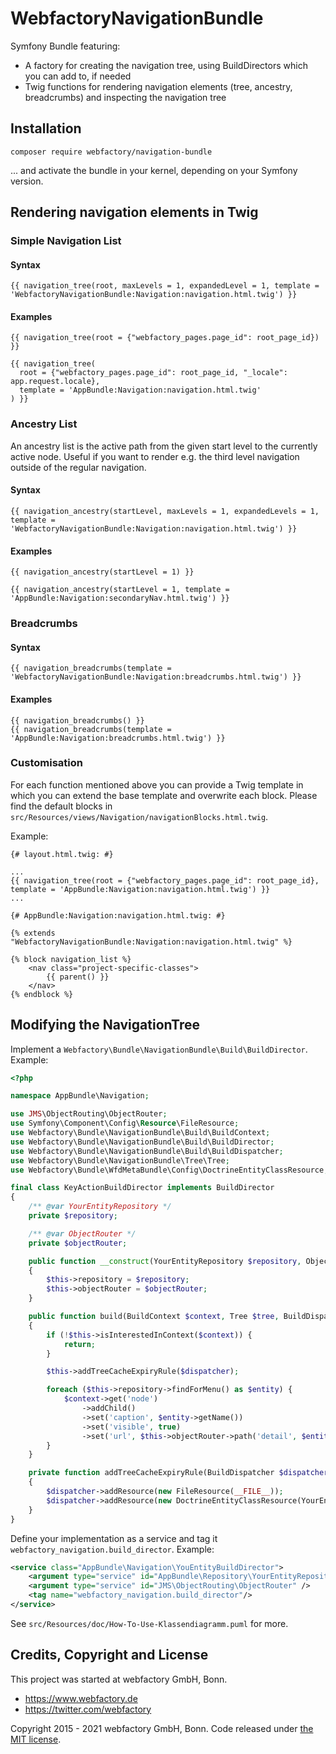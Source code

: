 WebfactoryNavigationBundle
==========================

Symfony Bundle featuring:

- A factory for creating the navigation tree, using BuildDirectors which you can add to, if needed
- Twig functions for rendering navigation elements (tree, ancestry, breadcrumbs) and inspecting the navigation tree


Installation
------------

    composer require webfactory/navigation-bundle 

... and activate the bundle in your kernel, depending on your Symfony version.


Rendering navigation elements in Twig
-------------------------------------

### Simple Navigation List

#### Syntax

    {{ navigation_tree(root, maxLevels = 1, expandedLevel = 1, template = 'WebfactoryNavigationBundle:Navigation:navigation.html.twig') }}

#### Examples
    
    {{ navigation_tree(root = {"webfactory_pages.page_id": root_page_id}) }}
    
    {{ navigation_tree(
      root = {"webfactory_pages.page_id": root_page_id, "_locale": app.request.locale},
      template = 'AppBundle:Navigation:navigation.html.twig'
    ) }}

### Ancestry List

An ancestry list is the active path from the given start level to the currently active node. Useful if you want to render
e.g. the third level navigation outside of the regular navigation.

#### Syntax
    {{ navigation_ancestry(startLevel, maxLevels = 1, expandedLevels = 1, template = 'WebfactoryNavigationBundle:Navigation:navigation.html.twig') }}

#### Examples

    {{ navigation_ancestry(startLevel = 1) }}
    
    {{ navigation_ancestry(startLevel = 1, template = 'AppBundle:Navigation:secondaryNav.html.twig') }}

### Breadcrumbs

#### Syntax

    {{ navigation_breadcrumbs(template = 'WebfactoryNavigationBundle:Navigation:breadcrumbs.html.twig') }}

#### Examples

    {{ navigation_breadcrumbs() }}
    {{ navigation_breadcrumbs(template = 'AppBundle:Navigation:breadcrumbs.html.twig') }}

### Customisation

For each function mentioned above you can provide a Twig template in which you can extend the base template and
overwrite each block. Please find the default blocks in `src/Resources/views/Navigation/navigationBlocks.html.twig`.

Example:

```twig
{# layout.html.twig: #}

...
{{ navigation_tree(root = {"webfactory_pages.page_id": root_page_id}, template = 'AppBundle:Navigation:navigation.html.twig') }}
...
```

```twig
{# AppBundle:Navigation:navigation.html.twig: #}

{% extends "WebfactoryNavigationBundle:Navigation:navigation.html.twig" %}

{% block navigation_list %}
    <nav class="project-specific-classes">
        {{ parent() }}
    </nav>
{% endblock %}
```    


Modifying the NavigationTree
----------------------------

Implement a `Webfactory\Bundle\NavigationBundle\Build\BuildDirector`. Example:

```php
<?php

namespace AppBundle\Navigation;

use JMS\ObjectRouting\ObjectRouter;
use Symfony\Component\Config\Resource\FileResource;
use Webfactory\Bundle\NavigationBundle\Build\BuildContext;
use Webfactory\Bundle\NavigationBundle\Build\BuildDirector;
use Webfactory\Bundle\NavigationBundle\Build\BuildDispatcher;
use Webfactory\Bundle\NavigationBundle\Tree\Tree;
use Webfactory\Bundle\WfdMetaBundle\Config\DoctrineEntityClassResource;

final class KeyActionBuildDirector implements BuildDirector
{
    /** @var YourEntityRepository */
    private $repository;

    /** @var ObjectRouter */
    private $objectRouter;

    public function __construct(YourEntityRepository $repository, ObjectRouter $objectRouter)
    {
        $this->repository = $repository;
        $this->objectRouter = $objectRouter;
    }

    public function build(BuildContext $context, Tree $tree, BuildDispatcher $dispatcher): void
    {
        if (!$this->isInterestedInContext($context)) {
            return;
        }

        $this->addTreeCacheExpiryRule($dispatcher);

        foreach ($this->repository->findForMenu() as $entity) {
            $context->get('node')
                ->addChild()
                ->set('caption', $entity->getName())
                ->set('visible', true)
                ->set('url', $this->objectRouter->path('detail', $entity));
        }
    }

    private function addTreeCacheExpiryRule(BuildDispatcher $dispatcher): void
    {
        $dispatcher->addResource(new FileResource(__FILE__));
        $dispatcher->addResource(new DoctrineEntityClassResource(YourEntity::class));
    }
}
```

Define your implementation as a service and tag it `webfactory_navigation.build_director`. Example:

```xml
<service class="AppBundle\Navigation\YouEntityBuildDirector">
    <argument type="service" id="AppBundle\Repository\YourEntityRepository" />
    <argument type="service" id="JMS\ObjectRouting\ObjectRouter" />
    <tag name="webfactory_navigation.build_director"/>
</service>
```

See `src/Resources/doc/How-To-Use-Klassendiagramm.puml` for more.


Credits, Copyright and License
------------------------------

This project was started at webfactory GmbH, Bonn.

- <https://www.webfactory.de>
- <https://twitter.com/webfactory>

Copyright 2015 - 2021 webfactory GmbH, Bonn. Code released under [the MIT license](LICENSE).
